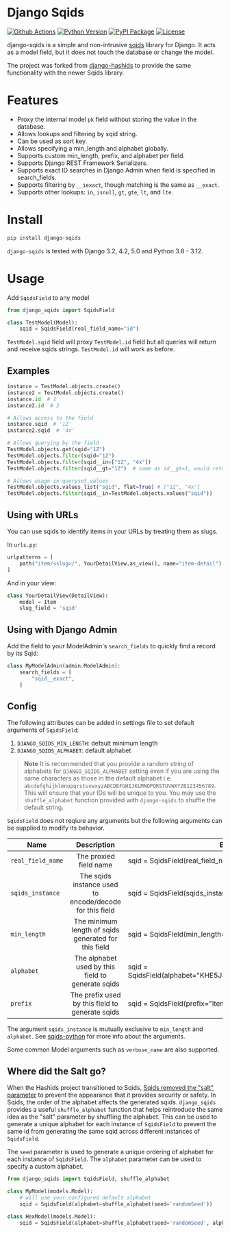 # Django Sqids

[![Github Actions](https://github.com/julianwachholz/django-sqids/workflows/test/badge.svg)](https://github.com/julianwachholz/django-sqids/actions)
[![Python Version](https://img.shields.io/pypi/pyversions/django-sqids.svg)](https://pypi.org/project/django-sqids/)
[![PyPI Package](https://img.shields.io/pypi/v/django-sqids.svg)](https://pypi.org/project/django-sqids/)
[![License](https://img.shields.io/pypi/l/django-sqids.svg)](https://github.com/julianwachholz/django-sqids/blob/main/LICENSE)

django-sqids is a simple and non-intrusive [sqids](https://sqids.org/) library for Django. It acts as a model field, but it does not touch the database or change the model.

The project was forked from [django-hashids](https://github.com/ericls/django-hashids) to provide the same functionality with the newer Sqids library.

# Features

- Proxy the internal model `pk` field without storing the value in the database.
- Allows lookups and filtering by sqid string.
- Can be used as sort key.
- Allows specifying a min_length and alphabet globally.
- Supports custom min_length, prefix, and alphabet per field.
- Supports Django REST Framework Serializers.
- Supports exact ID searches in Django Admin when field is specified in search_fields.
- Supports filtering by `__iexact`, though matching is the same as `__exact`.
- Supports other lookups: `in`, `isnull`, `gt`, `gte`, `lt`, and `lte`.

# Install

```bash
pip install django-sqids
```

`django-sqids` is tested with Django 3.2, 4.2, 5.0 and Python 3.8 - 3.12.

# Usage

Add `SqidsField` to any model

```python
from django_sqids import SqidsField

class TestModel(Model):
    sqid = SqidsField(real_field_name="id")
```

`TestModel.sqid` field will proxy `TestModel.id` field but all queries will return and receive sqids strings. `TestModel.id` will work as before.

## Examples

```python
instance = TestModel.objects.create()
instance2 = TestModel.objects.create()
instance.id  # 1
instance2.id  # 2

# Allows access to the field
instance.sqid  # '1Z'
instance2.sqid  # '4x'

# Allows querying by the field
TestModel.objects.get(sqid="1Z")
TestModel.objects.filter(sqid="1Z")
TestModel.objects.filter(sqid__in=["1Z", "4x"])
TestModel.objects.filter(sqid__gt="1Z")  # same as id__gt=1, would return instance 2

# Allows usage in queryset.values
TestModel.objects.values_list("sqid", flat=True) # ["1Z", "4x"]
TestModel.objects.filter(sqid__in=TestModel.objects.values("sqid"))
```

## Using with URLs

You can use sqids to identify items in your URLs by treating them as slugs.

In `urls.py`:

```python
urlpatterns = [
    path("item/<slug>/", YourDetailView.as_view(), name="item-detail"),
]
```

And in your view:

```python
class YourDetailView(DetailView):
    model = Item
    slug_field = 'sqid'
```

## Using with Django Admin

Add the field to your ModelAdmin's `search_fields` to quickly find a record by its Sqid:

```python
class MyModelAdmin(admin.ModelAdmin):
    search_fields = [
        "sqid__exact",
    ]
```

## Config

The following attributes can be added in settings file to set default arguments of `SqidsField`:

1. `DJANGO_SQIDS_MIN_LENGTH`: default minimum length
2. `DJANGO_SQIDS_ALPHABET`: default alphabet
> **Note**
> It is recommended that you provide a random string of alphabets for `DJANGO_SQIDS_ALPHABET` setting even if you are using the same characters as those in the default alphabet i.e. `abcdefghijklmnopqrstuvwxyzABCDEFGHIJKLMNOPQRSTUVWXYZ0123456789`. This will ensure that your IDs will be unique to you. You may use the `shuffle_alphabet` function provided with `django-sqids` to shuffle the default string.

`SqidsField` does not reqiure any arguments but the following arguments can be supplied to modify its behavior.

| Name              |                       Description                       | Example                                                     |
| ----------------- | :-----------------------------------------------------: | ----------------------------------------------------------- |
| `real_field_name` |                 The proxied field name                  | sqid = SqidsField(real_field_name="id")                     |
| `sqids_instance`  | The sqids instance used to encode/decode for this field | sqid = SqidsField(sqids_instance=sqids_instance)            |
| `min_length`      |  The minimum length of sqids generated for this field   | sqid = SqidsField(min_length=10)                            |
| `alphabet`        |    The alphabet used by this field to generate sqids    | sqid = SqidsField(alphabet="KHE5J3L2M4N6P7Q8R9T0V1W2X3Y4Z") |
| `prefix`          |     The prefix used by this field to generate sqids     | sqid = SqidsField(prefix="item-")                           |

The argument `sqids_instance` is mutually exclusive to `min_length` and `alphabet`. See [sqids-python](https://github.com/sqids/sqids-python) for more info about the arguments.

Some common Model arguments such as `verbose_name` are also supported.

## Where did the Salt go?

When the Hashids project transitioned to Sqids, [Sqids removed the "salt" parameter](https://sqids.org/faq#salt) to prevent the appearance that
it provides security or safety. In Sqids, the order of the alphabet affects the generated sqids. `django_sqids` provides a useful `shuffle_alphabet` 
function that helps reintroduce the same idea as the "salt" parameter by shuffling the alphabet. This can be used to generate a unique alphabet for each
instance of `SqidsField` to prevent the same id from generating the same sqid across different instances of `SqidsField`.

The `seed` parameter is used to generate a unique ordering of alphabet for each instance of `SqidsField`. The `alphabet` parameter can be used to specify a custom alphabet.

```python
from django_sqids import SqidsField, shuffle_alphabet

class MyModel(models.Model):
    # will use your configured default alphabet
    sqid = SqidsField(alphabet=shuffle_alphabet(seed='randomSeed'))

class HexModel(models.Model):
    sqid = SqidsField(alphabet=shuffle_alphabet(seed='randomSeed', alphabet='0123456789abcdef'))

```
